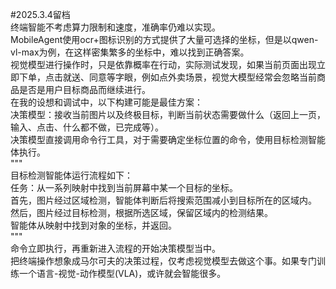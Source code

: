 #2025.3.4留档  
终端智能不考虑算力限制和速度，准确率仍难以实现。  
MobileAgent使用ocr+图标识别的方式提供了大量可选择的坐标，但是以qwen-vl-max为例，在这样密集繁多的坐标中，难以找到正确答案。  
视觉模型进行操作时，只是依靠概率在行动，实际测试发现，如果当前页面出现立即下单，点击就送、同意等字眼，例如点外卖场景，视觉大模型经常会忽略当前商品是否是用户目标商品而继续进行。  
在我的设想和调试中，以下构建可能是最佳方案：  
决策模型：接收当前图片以及终极目标，判断当前状态需要做什么（返回上一页，输入、点击、什么都不做，已完成等）。  
决策模型直接调用命令行工具，对于需要确定坐标位置的命令，使用目标检测智能体执行。  
"""  
目标检测智能体运行流程如下：  
任务：从一系列映射中找到当前屏幕中某一个目标的坐标。  
首先，图片经过区域检测，智能体判断后将搜索范围减小到目标所在的区域内。  
然后，图片经过目标检测，根据所选区域，保留区域内的检测结果。  
智能体从映射中找到对象的坐标，并返回。  
"""  
命令立即执行，再重新进入流程的开始决策模型当中。  
把终端操作想象成马尔可夫的决策过程，仅考虑视觉模型去做这个事。如果专门训练一个语言-视觉-动作模型(VLA)，或许就会智能很多。  


